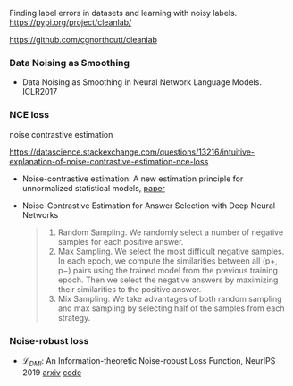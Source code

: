 

Finding label errors in datasets and learning with noisy labels. https://pypi.org/project/cleanlab/

<https://github.com/cgnorthcutt/cleanlab>





### Data Noising as Smoothing

+ Data Noising as Smoothing in Neural Network Language Models. ICLR2017





### NCE loss

noise contrastive estimation



<https://datascience.stackexchange.com/questions/13216/intuitive-explanation-of-noise-contrastive-estimation-nce-loss>



- Noise-contrastive estimation: A new estimation principle for unnormalized statistical models, [paper](<http://proceedings.mlr.press/v9/gutmann10a/gutmann10a.pdf>) 

  

- Noise-Contrastive Estimation for Answer Selection with Deep Neural Networks

  > 1. Random Sampling. We randomly select a number of negative samples for each positive answer.
  > 2. Max Sampling. We select the most difficult negative samples. In each epoch, we compute the similarities between all (p+, p−) pairs using the trained model from the previous training epoch. Then we select the negative answers by maximizing their similarities to the positive answer.
  > 3. Mix Sampling. We take advantages of both random sampling and max sampling by selecting half of the samples from each strategy.





### Noise-robust loss

+ $\mathcal{L}_{DMI}$: An Information-theoretic Noise-robust Loss Function, NeurIPS 2019 [arxiv](https://arxiv.org/abs/1909.03388) [code](<https://github.com/Newbeeer/L_DMI>) 





